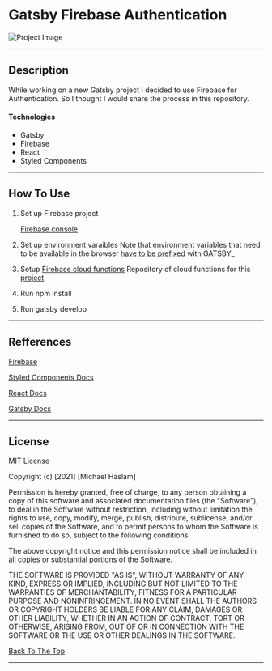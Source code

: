 # Gatsby Firebase Authentication

![Project Image](https://res.cloudinary.com/dnpje4e34/image/upload/v1633635629/Gatsby-firebase-startup_bsntl7.png)

---

## Description

While working on a new Gatsby project I decided to use Firebase for Authentication. So I thought I would share the process in this repository.

#### Technologies

- Gatsby
- Firebase
- React
- Styled Components

---

## How To Use

1. Set up Firebase project

   [Firebase console](https://console.firebase.google.com/u/4/)

2. Set up environment varaibles
   Note that environment variables that need to be available in the browser [have to be prefixed](https://www.gatsbyjs.com/docs/how-to/local-development/environment-variables/#client-side-javascript) with GATSBY\_

3. Setup [Firebase cloud functions](https://firebase.google.com/docs/functions)
   Repository of cloud functions for this [project](https://github.com/Ongomobile/Gatsby-firebase-cloud-functions)
4. Run npm install

5. Run gatsby develop

---

## Refferences

[Firebase](https://firebase.google.com/)

[Styled Components Docs](https://styled-components.com/)

[React Docs](https://reactjs.org/docs)

[Gatsby Docs](https://www.gatsbyjs.com/docs/)

---

## License

MIT License

Copyright (c) [2021] [Michael Haslam]

Permission is hereby granted, free of charge, to any person obtaining a copy
of this software and associated documentation files (the "Software"), to deal
in the Software without restriction, including without limitation the rights
to use, copy, modify, merge, publish, distribute, sublicense, and/or sell
copies of the Software, and to permit persons to whom the Software is
furnished to do so, subject to the following conditions:

The above copyright notice and this permission notice shall be included in all
copies or substantial portions of the Software.

THE SOFTWARE IS PROVIDED "AS IS", WITHOUT WARRANTY OF ANY KIND, EXPRESS OR
IMPLIED, INCLUDING BUT NOT LIMITED TO THE WARRANTIES OF MERCHANTABILITY,
FITNESS FOR A PARTICULAR PURPOSE AND NONINFRINGEMENT. IN NO EVENT SHALL THE
AUTHORS OR COPYRIGHT HOLDERS BE LIABLE FOR ANY CLAIM, DAMAGES OR OTHER
LIABILITY, WHETHER IN AN ACTION OF CONTRACT, TORT OR OTHERWISE, ARISING FROM,
OUT OF OR IN CONNECTION WITH THE SOFTWARE OR THE USE OR OTHER DEALINGS IN THE
SOFTWARE.

[Back To The Top](#read-me-template)

---
